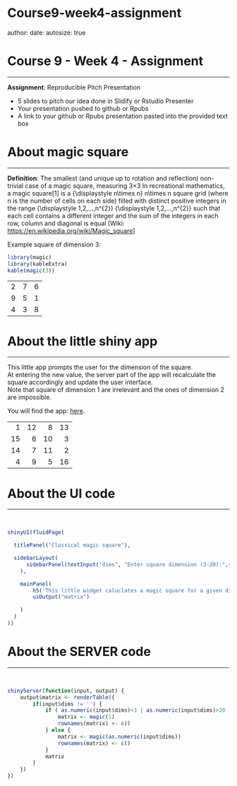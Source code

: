 Course9-week4-assignment
========================================================
author: 
date: 
autosize: true

Course 9 - Week 4 - Assignment
========================================================
<hr>  
  
  
**Assignment**: Reproducible Pitch Presentation

- 5 slides to pitch our idea done in Slidify or Rstudio Presenter
- Your presentation pushed to github or Rpubs
- A link to your github or Rpubs presentation pasted into the provided text box

About magic square
========================================================
<hr>
  
**Definition**:
The smallest (and unique up to rotation and reflection) non-trivial case of a magic square, measuring 3×3
In recreational mathematics, a magic square[1] is a {\displaystyle n\times n} n\times n square grid (where n is the number of cells on each side) filled with distinct positive integers in the range {\displaystyle 1,2,...,n^{2}} {\displaystyle 1,2,...,n^{2}} such that each cell contains a different integer and the sum of the integers in each row, column and diagonal is equal [Wiki: https://en.wikipedia.org/wiki/Magic_square]
  
Example square of dimension 3:

```r
library(magic)
library(kableExtra)
kable(magic(3))
```

<table>
<tbody>
  <tr>
   <td style="text-align:right;"> 2 </td>
   <td style="text-align:right;"> 7 </td>
   <td style="text-align:right;"> 6 </td>
  </tr>
  <tr>
   <td style="text-align:right;"> 9 </td>
   <td style="text-align:right;"> 5 </td>
   <td style="text-align:right;"> 1 </td>
  </tr>
  <tr>
   <td style="text-align:right;"> 4 </td>
   <td style="text-align:right;"> 3 </td>
   <td style="text-align:right;"> 8 </td>
  </tr>
</tbody>
</table>

About the little shiny app
========================================================
<hr>
  
This little app prompts the user for the dimension of the square.   
At entering the new value, the server part of the app will recalculate the square accordingly and update the user interface.  
Note that square of dimension 1 are irrelevant and the ones of dimension 2 are impossible.
  
You will find the app: <a href='https://lvancaster.shinyapps.io/Course9-week4/'>here</a>.  
  
<table>
<tbody>
  <tr>
   <td style="text-align:right;"> 1 </td>
   <td style="text-align:right;"> 12 </td>
   <td style="text-align:right;"> 8 </td>
   <td style="text-align:right;"> 13 </td>
  </tr>
  <tr>
   <td style="text-align:right;"> 15 </td>
   <td style="text-align:right;"> 6 </td>
   <td style="text-align:right;"> 10 </td>
   <td style="text-align:right;"> 3 </td>
  </tr>
  <tr>
   <td style="text-align:right;"> 14 </td>
   <td style="text-align:right;"> 7 </td>
   <td style="text-align:right;"> 11 </td>
   <td style="text-align:right;"> 2 </td>
  </tr>
  <tr>
   <td style="text-align:right;"> 4 </td>
   <td style="text-align:right;"> 9 </td>
   <td style="text-align:right;"> 5 </td>
   <td style="text-align:right;"> 16 </td>
  </tr>
</tbody>
</table>


About the UI code
========================================================
<hr>
  
<br>

```r
shinyUI(fluidPage(

  titlePanel("Classical magic square"),

  sidebarLayout(
      sidebarPanel(textInput("dims", "Enter square dimension (3-20):",value = 3)
    ),

    mainPanel(
        h5('This little widget caluclates a magic square for a given dimension.'),
        uiOutput("matrix")
       
    )
  )
))
```

About the SERVER code
========================================================
<hr>
  
<br>

```r
shinyServer(function(input, output) {
    output$matrix <- renderTable({
        if(input$dims != '') {
            if ( as.numeric(input$dims)<3 | as.numeric(input$dims)>20 ) {
                matrix <- magic(1)
                rownames(matrix) <- c() 
            } else {
                matrix <- magic(as.numeric(input$dims))
                rownames(matrix) <- c()
            }
            matrix
        }
    })
})
```

